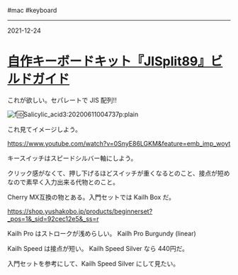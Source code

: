 #mac #keyboard

---
2021-12-24

# [自作キーボードキット『JISplit89』ビルドガイド](https://salicylic-acid3.hatenablog.com/entry/jisplit89-build-guide)

これが欲しい。セパレートで JIS 配列!!

![f:id:Salicylic_acid3:20200611004737p:plain](https://cdn-ak.f.st-hatena.com/images/fotolife/S/Salicylic_acid3/20200611/20200611004737.png "f:id:Salicylic_acid3:20200611004737p:plain")


これ見てイメージしよう。

https://www.youtube.com/watch?v=0SnyE86LGKM&feature=emb_imp_woyt

キースイッチはスピードシルバー軸にしよう。

クリック感がなくて、押し下げるほどスイッチが重くなるとのこと、接点が短めなので素早く入力出来る代物とのこと。


Cherry MX互換の物とある。入門セットでは Kailh Box だ。

https://shop.yushakobo.jp/products/beginnerset?_pos=1&_sid=92cec12e5&_ss=r


Kailh Pro はストロークが浅めらしい。 Kailh Pro Burgundy (linear)

Kailh Speed は接点が短い。 Kailh Speed Silver なら 440円だ。

入門セットを参考にして、Kailh Speed Silver にして見たい。
